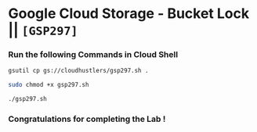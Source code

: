 # Google Cloud Storage - Bucket Lock || `[GSP297]`

### Run the following Commands in Cloud Shell

```bash
gsutil cp gs://cloudhustlers/gsp297.sh .

sudo chmod +x gsp297.sh

./gsp297.sh
```

### Congratulations for completing the Lab !
